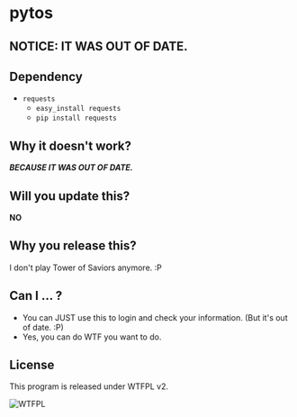 # pytos

## NOTICE: IT WAS OUT OF DATE.

## Dependency

* `requests`
	* `easy_install requests`
	* `pip install requests`

## Why it doesn't work?

***BECAUSE IT WAS OUT OF DATE.***

## Will you update this?

**NO**

## Why you release this?

I don't play Tower of Saviors anymore. :P

## Can I ... ?

* You can JUST use this to login and check your information. (But it's out of date. :P)
* Yes, you can do WTF you want to do.

## License

This program is released under WTFPL v2.

![WTFPL](http://www.wtfpl.net/wp-content/uploads/2012/12/wtfpl-badge-1.png)
